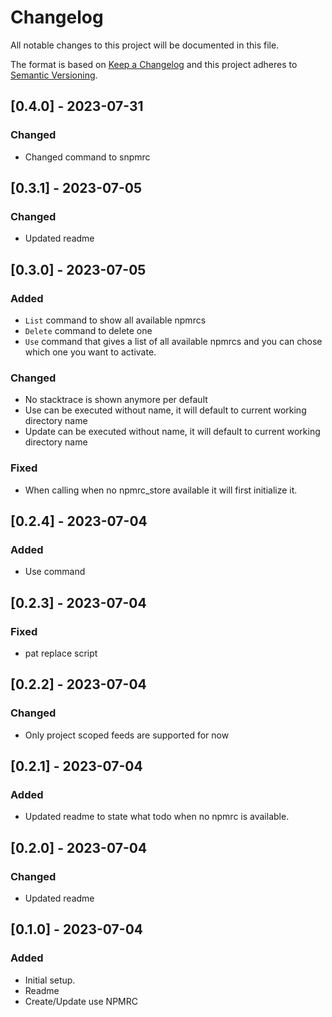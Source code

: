 # Changelog
All notable changes to this project will be documented in this file.

The format is based on [Keep a Changelog](http://keepachangelog.com/)
and this project adheres to [Semantic Versioning](http://semver.org/).

## [0.4.0] - 2023-07-31
### Changed
- Changed command to snpmrc

## [0.3.1] - 2023-07-05
### Changed
- Updated readme

## [0.3.0] - 2023-07-05
### Added
- `List` command to show all available npmrcs
- `Delete` command to delete one
- `Use` command that gives a list of all available npmrcs and you can chose which one you want to activate.
### Changed
- No stacktrace is shown anymore per default
- Use can be executed without name, it will default to current working directory name
- Update can be executed without name, it will default to current working directory name
### Fixed
- When calling when no npmrc_store available it will first initialize it.

## [0.2.4] - 2023-07-04
### Added
- Use command

## [0.2.3] - 2023-07-04
### Fixed
- pat replace script

## [0.2.2] - 2023-07-04
### Changed
- Only project scoped feeds are supported for now

## [0.2.1] - 2023-07-04
### Added
- Updated readme to state what todo when no npmrc is available.

## [0.2.0] - 2023-07-04
### Changed
- Updated readme

## [0.1.0] - 2023-07-04
### Added
- Initial setup.
- Readme
- Create/Update use NPMRC

